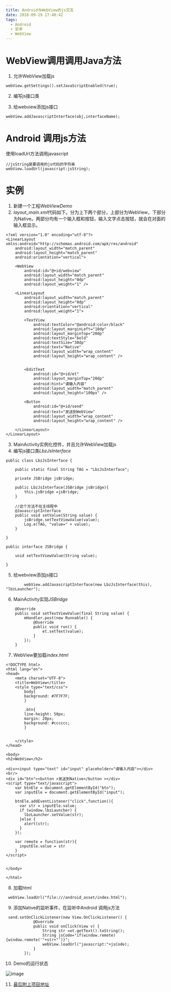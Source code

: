 ```yaml
---
title: Android与WebView的js交互
date: 2018-09-29 17:40:42
tags:
  - Android
  - 安卓  
  - WebView 
---
```


# WebView调用调用Java方法
1. 允许WebView加载js

```
webView.getSettings().setJavaScriptEnabled(true);
```
2. 编写js接口类

<!--more-->

3. 给webview添加js接口

```
webView.addJavascriptInterface(obj,interfaceName);
```


# Android 调用js方法
使用loadUrl方法调用javascript

```
//jsString是要调用的js代码的字符串
webView.loadUrl(javascript:jsString);
```

# 实例
1. 新建一个工程*WebViewDemo*
2. *layout_main.xml*代码如下。分为上下两个部分，上部分为WebView，下部分为Native。两部分均有一个输入框和按钮，输入文字点击按钮，就会在对面的输入框显示。
   
```
<?xml version="1.0" encoding="utf-8"?>
<LinearLayout xmlns:android="http://schemas.android.com/apk/res/android"
    android:layout_width="match_parent"
    android:layout_height="match_parent"
    android:orientation="vertical">

    <WebView
        android:id="@+id/webview"
        android:layout_width="match_parent"
        android:layout_height="0dp"
        android:layout_weight="1" />

    <LinearLayout
        android:layout_width="match_parent"
        android:layout_height="0dp"
        android:orientation="vertical"
        android:layout_weight="1">

        <TextView
            android:textColor="@android:color/black"
            android:layout_marginLeft="10dp"
            android:layout_marginTop="20dp"
            android:textStyle="bold"
            android:textSize="30dp"
            android:text="Native"
            android:layout_width="wrap_content"
            android:layout_height="wrap_content" />


        <EditText
            android:id="@+id/et"
            android:layout_marginTop="20dp"
            android:hint="请输入内容"
            android:layout_width="match_parent"
            android:layout_height="100px" />

        <Button
            android:id="@+id/send"
            android:text="发送到WebView"
            android:layout_width="wrap_content"
            android:layout_height="wrap_content" />

    </LinearLayout>
</LinearLayout>

```
3. MainActivity实例化控件，并且允许WebView加载js
4. 编写js接口类*LbzJsInterface*

```
public class LbzJsInterface {

    public static final String TAG = "LbzJsInterface";

    private JSBridge jsBridge;

    public LbzJsInterface(JSBridge jsBridge){
        this.jsBridge =jsBridge;
    }

    //这个方法不在主线程中
    @JavascriptInterface
    public void setValue(String value) {
        jsBridge.setTextViewValue(value);
        Log.e(TAG, "value=" + value);
    }

}

```


```
public interface JSBridge {

    void setTextViewValue(String value);

}
```
5. 给webview添加js接口

```
        webView.addJavascriptInterface(new LbzJsInterface(this), "lbzLauncher");

```
6. MainActivity实现*JSBridge*

```
    @Override
    public void setTextViewValue(final String value) {
        mHandler.post(new Runnable() {
            @Override
            public void run() {
                et.setText(value);
            }
        });
    }
```


7. WebView要加载*index.html*

```
<!DOCTYPE html>
<html lang="en">
<head>
    <meta charset="UTF-8">
    <title>WebView</title>
    <style type="text/css">
        body{
        background: #7F7F7F;
        }

        .btn{
        line-height: 50px;
        margin: 20px;
        background: #cccccc;
        }


    </style>
</head>

<body>
<h2>WebView</h2>

<div><input type="text" id="input" placeholder="请输入内容"></div>
<br/>
<div id="btn"><button >发送到Native</button ></div>
<script type="text/javascript">
    var btnEle = document.getElementById("btn");
    var inputEle = document.getElementById("input");

    btnEle.addEventListener("click",function(){
      var str = inputEle.value;
      if (window.lbzLauncher) {
        lbzLauncher.setValue(str);
      }else {
        alert(str);
      }
    });

    var remote = function(str){
      inputEle.value = str
    }
</script>


</body>

</html>

```

8. 加载html

```
 webView.loadUrl("file:///android_asset/index.html");
```

9. 添加Native的监听事件，在监听中Android 调用js方法

```
 send.setOnClickListener(new View.OnClickListener() {
            @Override
            public void onClick(View v) {
                String str =et.getText().toString();
                String jsCode="if(window.remote){window.remote('"+str+"')}";
                webView.loadUrl("javascript:"+jsCode);
            }
        });
```

10. Demo的运行状态

![image](http://pd4brty72.bkt.clouddn.com/webview_gif.gif)


11. [最后附上项目地址](https://github.com/laibinzhi/WebViewDemo)

